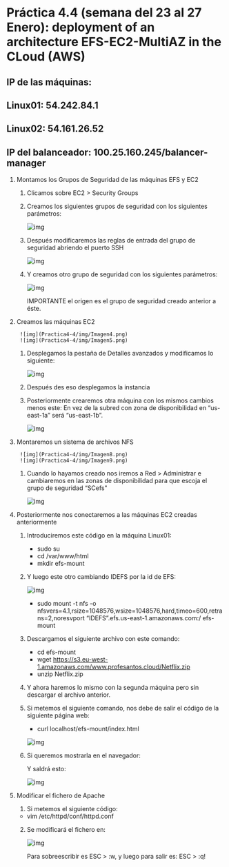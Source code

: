 # Práctica 4.4 (semana del 23 al 27 Enero): deployment of an architecture EFS-EC2-MultiAZ in the CLoud (AWS)

## IP de las máquinas:
## Linux01: 54.242.84.1
## Linux02: 54.161.26.52

## IP del balanceador: 100.25.160.245/balancer-manager

1. Montamos los Grupos de Seguridad de las máquinas EFS y EC2

   1. Clicamos sobre EC2 > Security Groups
   2. Creamos los siguientes grupos de seguridad con los siguientes parámetros:

        ![img](Practica4-4/img/Imagen1.png)

   3. Después modificaremos las reglas de entrada del grupo de seguridad abriendo el puerto SSH
   
        ![img](Practica4-4/img/Imagen2.png)

   4. Y creamos otro grupo de seguridad con los siguientes parámetros:

        ![img](Practica4-4/img/Imagen3.png)

      IMPORTANTE el origen es el grupo de seguridad creado anterior a éste.

2. Creamos las máquinas EC2

        ![img](Practica4-4/img/Imagen4.png)
        ![img](Practica4-4/img/Imagen5.png)

   1. Desplegamos la pestaña de Detalles avanzados y modificamos lo siguiente:

        ![img](Practica4-4/img/Imagen6.png)

   2. Después des eso desplegamos la instancia
   3. Posteriormente crearemos otra máquina con los mismos cambios menos este: En vez de la subred con zona de disponibilidad en “us-east-1a” será “us-east-1b”.

        ![img](Practica4-4/img/Imagen7.png)

3. Montaremos un sistema de archivos NFS

        ![img](Practica4-4/img/Imagen8.png)
        ![img](Practica4-4/img/Imagen9.png)

    1. Cuando lo hayamos creado nos iremos a Red > Administrar e cambiaremos en las zonas de disponibilidad para que escoja el grupo de seguridad “SCefs"

        ![img](Practica4-4/img/Imagen10.png)

4. Posteriormente nos conectaremos a las máquinas EC2 creadas anteriormente

    1. Introduciremos este código en la máquina Linux01:

        - sudo su
        - cd /var/www/html
        - mkdir efs-mount
  
    2. Y luego este otro cambiando IDEFS por la id de EFS:

        ![img](Practica4-4/img/Imagen11.png)

        - sudo mount -t nfs -o nfsvers=4.1,rsize=1048576,wsize=1048576,hard,timeo=600,retrans=2,noresvport “IDEFS”.efs.us-east-1.amazonaws.com:/ efs-mount

    3. Descargamos el siguiente archivo con este comando:

        - cd efs-mount
        - wget https://s3.eu-west-1.amazonaws.com/www.profesantos.cloud/Netflix.zip
        - unzip Netflix.zip

    4. Y ahora haremos lo mismo con la segunda máquina pero sin descargar el archivo anterior.
    5. Si metemos el siguiente comando, nos debe de salir el código de la siguiente página web:

        - curl localhost/efs-mount/index.html
  

        ![img](Practica4-4/img/Imagen12.png)

    6. Si queremos mostrarla en el navegador:

        Y saldrá esto: 

        ![img](Practica4-4/img/Imagen13.png)

5. Modificar el fichero de Apache

    1. Si metemos el siguiente código:

    - vim /etc/httpd/conf/httpd.conf

    2. Se modificará el fichero en:

        ![img](Practica4-4/img/Imagen14.png)

        Para sobreescribir es ESC > :w, y luego para salir es: ESC > :q!


    




